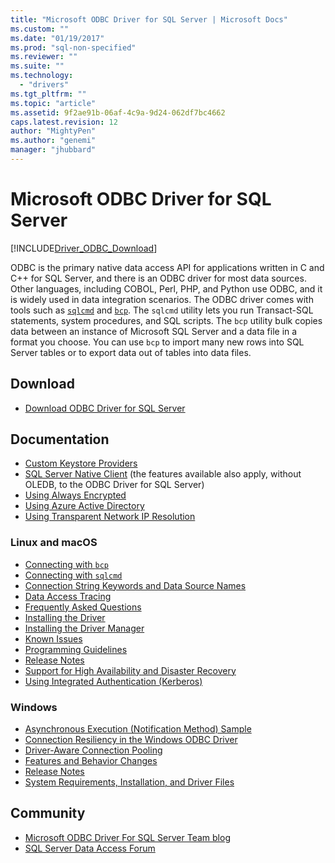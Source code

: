 ```yaml
---
title: "Microsoft ODBC Driver for SQL Server | Microsoft Docs"
ms.custom: ""
ms.date: "01/19/2017"
ms.prod: "sql-non-specified"
ms.reviewer: ""
ms.suite: ""
ms.technology:
  - "drivers"
ms.tgt_pltfrm: ""
ms.topic: "article"
ms.assetid: 9f2ae91b-06af-4c9a-9d24-062df7bc4662
caps.latest.revision: 12
author: "MightyPen"
ms.author: "genemi"
manager: "jhubbard"
---
```

# Microsoft ODBC Driver for SQL Server
[!INCLUDE[Driver_ODBC_Download](../../includes/driver_odbc_download.md)]

ODBC is the primary native data access API for applications written in C and C++ for SQL Server, and there is an ODBC driver for most data sources. Other languages, including COBOL, Perl, PHP, and Python use ODBC, and it is widely used in data integration scenarios. The ODBC driver comes with tools such as  [`sqlcmd`](https://msdn.microsoft.com/library/ms162773.aspx) and [`bcp`](https://msdn.microsoft.com/library/ms162802.aspx). The `sqlcmd` utility lets you run Transact-SQL statements, system procedures, and SQL scripts. The `bcp` utility bulk copies data between an instance of Microsoft SQL Server and a data file in a format you choose. You can use `bcp` to import many new rows into SQL Server tables or to export data out of tables into data files.  

## Download

* [Download ODBC Driver for SQL Server](../../connect/odbc/download-odbc-driver-for-sql-server.md)  

## Documentation  

* [Custom Keystore Providers](../../connect/odbc/custom-keystore-providers.md)
* [SQL Server Native Client](../../relational-databases/native-client/features/sql-server-native-client-features.md) (the features available also apply, without OLEDB, to the ODBC Driver for SQL Server)
* [Using Always Encrypted](../../connect/odbc/using-always-encrypted-with-the-odbc-driver.md)
* [Using Azure Active Directory](../../connect/odbc/using-azure-active-directory.md)
* [Using Transparent Network IP Resolution](../../connect/odbc/using-transparent-network-ip-resolution.md)

### Linux and macOS

* [Connecting with `bcp`](../../connect/odbc/linux-mac/connecting-with-bcp.md)
* [Connecting with `sqlcmd`](../../connect/odbc/linux-mac/connecting-with-sqlcmd.md)
* [Connection String Keywords and Data Source Names](../../connect/odbc/linux-mac/connection-string-keywords-and-data-source-names-dsns.md)
* [Data Access Tracing](../../connect/odbc/linux-mac/data-access-tracing-with-the-odbc-driver-on-linux.md)
* [Frequently Asked Questions](../../connect/odbc/linux-mac/frequently-asked-questions-faq-for-odbc-linux.md)
* [Installing the Driver](../../connect/odbc/linux-mac/installing-the-microsoft-odbc-driver-for-sql-server.md)
* [Installing the Driver Manager](../../connect/odbc/linux-mac/installing-the-driver-manager.md)
* [Known Issues](../../connect/odbc/linux-mac/known-issues-in-this-version-of-the-driver.md)
* [Programming Guidelines](../../connect/odbc/linux-mac/programming-guidelines.md)
* [Release Notes](../../connect/odbc/linux-mac/release-notes.md)
* [Support for High Availability and Disaster Recovery](../../connect/odbc/linux-mac/odbc-driver-on-linux-support-for-high-availability-disaster-recovery.md)
* [Using Integrated Authentication (Kerberos)](../../connect/odbc/linux-mac/using-integrated-authentication.md)

### Windows

* [Asynchronous Execution (Notification Method) Sample](../../connect/odbc/windows/asynchronous-execution-notification-method-sample.md)
* [Connection Resiliency in the Windows ODBC Driver](../../connect/odbc/windows/connection-resiliency-in-the-windows-odbc-driver.md)
* [Driver-Aware Connection Pooling](../../connect/odbc/windows/driver-aware-connection-pooling-in-the-odbc-driver-for-sql-server.md)
* [Features and Behavior Changes](../../connect/odbc/windows/features-of-the-microsoft-odbc-driver-for-sql-server-on-windows.md)
* [Release Notes](../../connect/odbc/windows/release-notes.md)
* [System Requirements, Installation, and Driver Files](../../connect/odbc/windows/system-requirements-installation-and-driver-files.md)

## Community  
* [Microsoft ODBC Driver For SQL Server Team blog](http://blogs.msdn.com/sqlnativeclient/default.aspx)  
* [SQL Server Data Access Forum](http://social.technet.microsoft.com/Forums/en/sqldataaccess/threads)  
